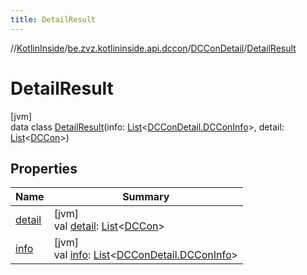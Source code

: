 ```yaml
---
title: DetailResult
---
```

//[KotlinInside](../../../../index.html)/[be.zvz.kotlininside.api.dccon](../../index.html)/[DCConDetail](../index.html)/[DetailResult](index.html)



# DetailResult



[jvm]\
data class [DetailResult](index.html)(info: [List](https://kotlinlang.org/api/latest/jvm/stdlib/kotlin.collections/-list/index.html)&lt;[DCConDetail.DCConInfo](../-d-c-con-info/index.html)&gt;, detail: [List](https://kotlinlang.org/api/latest/jvm/stdlib/kotlin.collections/-list/index.html)&lt;[DCCon](../../../be.zvz.kotlininside.api.type/-d-c-con/index.html)&gt;)



## Properties


| Name | Summary |
|---|---|
| [detail](detail.html) | [jvm]<br>val [detail](detail.html): [List](https://kotlinlang.org/api/latest/jvm/stdlib/kotlin.collections/-list/index.html)&lt;[DCCon](../../../be.zvz.kotlininside.api.type/-d-c-con/index.html)&gt; |
| [info](info.html) | [jvm]<br>val [info](info.html): [List](https://kotlinlang.org/api/latest/jvm/stdlib/kotlin.collections/-list/index.html)&lt;[DCConDetail.DCConInfo](../-d-c-con-info/index.html)&gt; |

